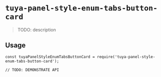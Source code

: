 # `tuya-panel-style-enum-tabs-button-card`

> TODO: description

## Usage

```
const tuyaPanelStyleEnumTabsButtonCard = require('tuya-panel-style-enum-tabs-button-card');

// TODO: DEMONSTRATE API
```
